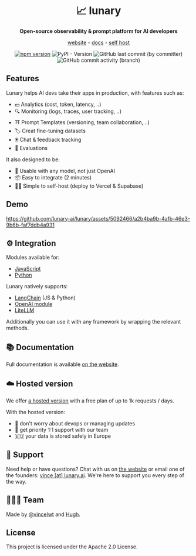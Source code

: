 <div align="center">

# 📈 lunary

**Open-source observability & prompt platform for AI developers**

[website](https://lunary.ai) - [docs](https://lunary.ai/docs) - [self host](https://lunary.ai/docs/self-host)

[![npm version](https://badge.fury.io/js/lunary.svg)](https://badge.fury.io/js/lunary) ![PyPI - Version](https://img.shields.io/pypi/v/llmonitor) ![GitHub last commit (by committer)](https://img.shields.io/github/last-commit/lunary-ai/lunary) ![GitHub commit activity (branch)](https://img.shields.io/github/commit-activity/w/lunary-ai/lunary)

</div>

## Features

Lunary helps AI devs take their apps in production, with features such as:

- 💵 Analytics (cost, token, latency, ..)
- 🔍 Monitoring (logs, traces, user tracking, ..)
- ⛩️ Prompt Templates (versioning, team collaboration, ..)
- 🏷️ Creat fine-tuning datasets
- 🖲️ Chat & feedback tracking
- 🧪 Evaluations

It also designed to be:

- 🤖 Usable with any model, not just OpenAI
- 📦 Easy to integrate (2 minutes)
- 🧑‍💻 Simple to self-host (deploy to Vercel & Supabase)

## Demo

https://github.com/lunary-ai/lunary/assets/5092466/a2b4ba9b-4afb-46e3-9b6b-faf7ddb4a931

## ⚙️ Integration

Modules available for:

- [JavaScript](https://github.com/lunary-ai/lunary-js)
- [Python](https://github.com/lunary-ai/lunary-py)

Lunary natively supports:

- [LangChain](https://lunary.ai/docs/langchain) (JS & Python)
- [OpenAI module](https://lunary.ai/docs/js/openai)
- [LiteLLM](https://docs.litellm.ai/docs/observability/lunary_integration)

Additionally you can use it with any framework by wrapping the relevant methods.

## 📚 Documentation

Full documentation is available [on the website](https://lunary.ai/docs/intro).

## ☁️ Hosted version

We offer [a hosted version](https://lunary.ai) with a free plan of up to 1k requests / days.

With the hosted version:

- 👷 don't worry about devops or managing updates
- 🙋 get priority 1:1 support with our team
- 🇪🇺 your data is stored safely in Europe

## 🙋 Support

Need help or have questions? Chat with us on [the website](https://lunary.ai) or email one of the founders: [vince [at] lunary.ai](mailto:vince@lunary.ai). We're here to support you every step of the way.

## 👨‍👩‍👧 Team

Made by [@vincelwt](https://twitter.com/vincelwt) and [Hugh](https://github.com/hughcrt).

## License

This project is licensed under the Apache 2.0 License.

